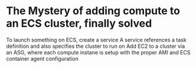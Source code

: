 # The Mystery of adding compute to an ECS cluster, finally solved

To launch something on ECS, create a service
A service references a task definition and also specifies the cluster to run on
Add EC2 to a cluster via an ASG, where each compute instane is setup with the proper AMI and ECS container agent configuration
